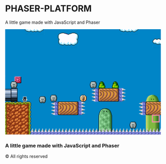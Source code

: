 # PHASER-PLATFORM
A little game made with JavaScript and Phaser


<img src="./3.png" alt="Logo">


### A little game made with JavaScript and Phaser



© All rights reserved

